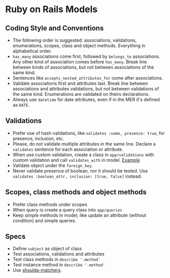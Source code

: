 # Ruby on Rails Models

## Coding Style and Conventions

* The following order is suggested: associations, validations, enumerations, scopes, class and object methods. Everything in alphabetical order.
* `has_many` associations come first, followed by `belongs_to` associations. Any other kind of association comes before `has_many`. Break line between kinds of associations, but not between associations of the same kind.
* Sentences like `accepts_nested_attributes_for` come after associations.
* Validate associations first and attributes last. Break line between associations and attributes validations, but not between validations of the same kind. Enumerations are validated on theirs declarations.
* Always use `datetime` for date attributes, even if in the MER it's defined as `DATE`.

## Validations

* Prefer use of hash validations, like `validates :name, presence: true`, for presence, inclusion, etc.
* Please, do not validate multiple attributes in the same line. Declare a `validates` sentence for each association or attribute.
* When use custom validation, create a class in `app/validations` with custom validation and call `validates_with` in model. [Example](http://apidock.com/rails/ActiveModel/Validations/ClassMethods/validates_with)
* Validate object under the `foreign_key`.
* Never validate presence of boolean, nor it should be tested. Use `validates :boolean_attr, inclusion: [true, false]` instead.

## Scopes, class methods and object methods

* Prefer class methods under scopes
* When query is create a query class into `app/queries`
* Keep simple methods in model, like update an attribute (without condition) and simple queries.

## Specs

* Define `subject` as object of class
* Test associations, validations and attributes
* Test class methods in `describe '.method'`
* Test instance method in `describe '.method'`
* Use [shoulda-matchers](https://github.com/thoughtbot/shoulda-matchers).
